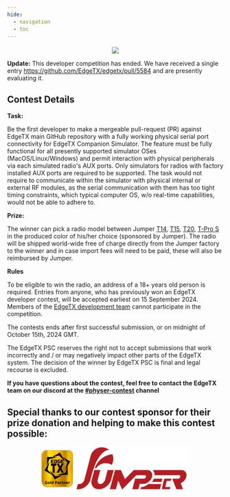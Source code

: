 ```yaml
---
hide:
  - navigation
  - toc
---
```


<p></p> 
<p align="center">
<a><img src="/assets/CompPhySerPoster.png?raw=true" align="center" width="497"></a>
</P>


<b>Update:</b> This developer competition has ended. We have received a single entry https://github.com/EdgeTX/edgetx/pull/5584 and are presently evaluating it.

## **Contest Details**

**Task:**

Be the first developer to make a mergeable pull-request (PR) against EdgeTX main GitHub repository with a fully working physical serial port connectivity for EdgeTX Companion Simulator. The feature must be fully functional for all presently supported simulator OSes (MacOS/Linux/Windows) and permit interaction with physical peripherals via each simulated radio's AUX ports. Only simulators for radios with factory installed AUX ports are required to be supported. The task would not require to communicate within the simulator with physical internal or external RF modules, as the serial communication with them has too tight timing constraints, which typical computer OS, w/o real-time capabilities, would not be able to adhere to.


**Prize:**

The winner can pick a radio model between Jumper [T14](https://www.jumper-b2b.com/2024-new-jumper-t14-hall-sensor-gimbals-242quot-oled-screen-radio-controller-elrs-edgetx-multi-protocol-p0129.html), [T15](https://www.jumper-b2b.com/2024-new-jumper-t14-24ghz-915mhz-868mhz-cnc-hall-sensor-gimbals-242quot-oled-screen-radio-controller-elrs-edgetx-p0135.html), [T20](https://www.jumper-b2b.com/new-jumper-t20s-rdc90-sensor-gimbals-oled-screen-radio-controller-elrs-edgetx-multi-protocol-p0127.html), [T-Pro S](https://www.jumper-b2b.com/jumper-t-pro-internal-24g-1000mw-expresslrs-elrs-module-radio-controller-hall-sensor-gimbals-edgetx-opentx-p0114.html) in the produced color of his/her choice (sponsored by Jumper). The radio will be shipped world-wide free of charge directly from the Jumper factory to the winner and in case import fees will need to be paid, these will also be reimbursed by Jumper.


**Rules**

To be eligible to win the radio, an address of a 18+ years old person is required. Entries from anyone, who has previously won an EdgeTX developer contest, will be accepted earliest on 15 September 2024. Members of the <a href="https://edgetx.org/bylaws/#edgetx-development-team">EdgeTX development team</a> cannot participate in the competition.

The contests ends after first successful submission, or on midnight of October 15th, 2024 GMT.

The EdgeTX PSC reserves the right not to accept submissions that work incorrectly and / or may negatively impact other parts of the EdgeTX system. The decision of the winner by EdgeTX PSC is final and legal recourse is excluded.


**If you have questions about the contest, feel free to contact the EdgeTX team on our discord at the [#physer-contest](https://discord.com/channels/839849772864503828/1276414459342225478) channel**


## **Special thanks to our contest sponsor for their prize donation and helping to make this contest possible:**

<p></p> 
<p align="center">
<a href="https://www.jumper-rc.com/" target="_blank"><img src="/assets/JumperGold.png?raw=true" align="center" width="344"></a>
</p>
